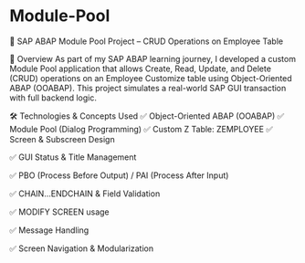 # Module-Pool
💼 SAP ABAP Module Pool Project – CRUD Operations on Employee Table

📌 Overview
As part of my SAP ABAP learning journey, I developed a custom Module Pool application that allows Create, Read, Update, and Delete (CRUD) operations on an Employee Customize table using Object-Oriented ABAP (OOABAP). This project simulates a real-world SAP GUI transaction with full backend logic.

🛠 Technologies & Concepts Used
✅ Object-Oriented ABAP (OOABAP) ✅ Module Pool (Dialog Programming) ✅ Custom Z Table: ZEMPLOYEE ✅ Screen & Subscreen Design

✅ GUI Status & Title Management

✅ PBO (Process Before Output) / PAI (Process After Input)

✅ CHAIN...ENDCHAIN & Field Validation

✅ MODIFY SCREEN usage

✅ Message Handling

✅ Screen Navigation & Modularization

